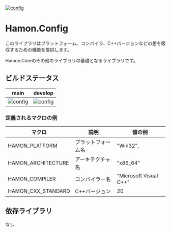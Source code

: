 [![config](https://github.com/shibainuudon/HamonCore/actions/workflows/config.yml/badge.svg)](https://github.com/shibainuudon/HamonCore/actions/workflows/config.yml)

# Hamon.Config

このライブラリはプラットフォーム、コンパイラ、C++バージョンなどの差を吸収するための機能を提供します。

Hamon.Coreのその他のライブラリの基礎となるライブラリです。

## ビルドステータス

| main | develop |
| ---- | ------- |
|[![config](https://github.com/shibainuudon/HamonCore/actions/workflows/config.yml/badge.svg?branch=main)](https://github.com/shibainuudon/HamonCore/actions/workflows/config.yml)|[![config](https://github.com/shibainuudon/HamonCore/actions/workflows/config.yml/badge.svg?branch=develop)](https://github.com/shibainuudon/HamonCore/actions/workflows/config.yml)|

### 定義されるマクロの例

| マクロ             | 説明               | 値の例                 |
| ------------------ | ------------------ | ---------------------- |
| HAMON_PLATFORM     | プラットフォーム名 | "Win32",               |
| HAMON_ARCHITECTURE | アーキテクチャ名   | "x86_64"               |
| HAMON_COMPILER     | コンパイラー名     | "Microsoft Visual C++" |
| HAMON_CXX_STANDARD | C++バージョン      | 20                     |

## 依存ライブラリ

なし
